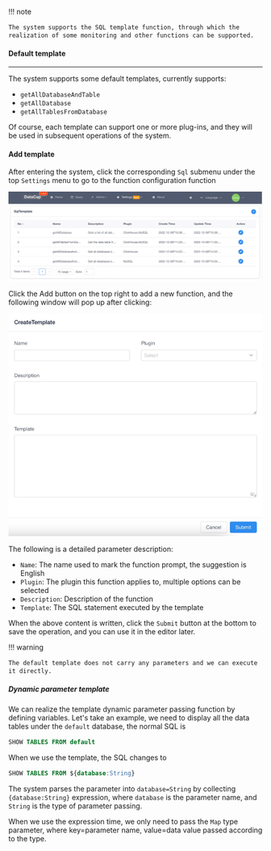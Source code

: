 !!! note

    The system supports the SQL template function, through which the realization of some monitoring and other functions can be supported.

#### Default template

---

The system supports some default templates, currently supports:

- `getAllDatabaseAndTable`
- `getAllDatabase`
- `getAllTablesFromDatabase`

Of course, each template can support one or more plug-ins, and they will be used in subsequent operations of the system.

#### Add template

After entering the system, click the corresponding `Sql` submenu under the top `Settings` menu to go to the function configuration function

![img.png](img.png)

Click the Add button on the top right to add a new function, and the following window will pop up after clicking:

![img_1.png](img_1.png)

The following is a detailed parameter description:

- `Name`: The name used to mark the function prompt, the suggestion is English
- `Plugin`: The plugin this function applies to, multiple options can be selected
- `Description`: Description of the function
- `Template`: The SQL statement executed by the template

When the above content is written, click the `Submit` button at the bottom to save the operation, and you can use it in the editor later.

!!! warning

    The default template does not carry any parameters and we can execute it directly.

##### Dynamic parameter template

We can realize the template dynamic parameter passing function by defining variables. Let's take an example, we need to display all the data tables under the `default` database, the normal SQL is

```sql
SHOW TABLES FROM default
```

When we use the template, the SQL changes to

```sql
SHOW TABLES FROM ${database:String}
```

The system parses the parameter into `database=String` by collecting `{database:String}` expression, where `database` is the parameter name, and `String` is the type of parameter passing.

When we use the expression time, we only need to pass the `Map` type parameter, where key=parameter name, value=data value passed according to the type.